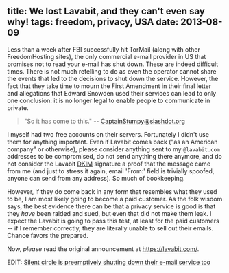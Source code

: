 title: We lost Lavabit, and they can't even say why!
tags: freedom, privacy, USA
date: 2013-08-09
----

Less than a week after FBI successfully hit TorMail (along with other
FreedomHosting sites), the only commercial e-mail provider in US that
promises not to read your e-mail has shut down. These are indeed difficult
times.  There is not much retelling to do as even the operator cannot share
the events that led to the decisions to shut down the service. However, the
fact that they take time to mourn the First Amendment in their final letter
and allegations that Edward Snowden used their services can lead to only one
conclusion: it is no longer legal to enable people to communicate in
private.

> "So it has come to this." -- CaptainStumpy@slashdot.org

I myself had two free accounts on their servers. Fortunately I didn't use
them for anything important. Even if Lavabit comes back ("as an American
company" or otherwise), please consider anything sent to my `@lavabit.com`
addresses to be compromised, do not send anything there anymore, and do not
consider the Lavabit [DKIM] signature a proof that the message came from me
(and just to stress it again, email 'From:' field is trivially spoofed,
anyone can send from any address). So much of bookkeeping.

However, if they do come back in any form that resembles what they used to
be, I am most likely going to become a paid customer. As the folk wisdom
says, the best evidence there can be that a privacy service is good is that
they *have* been raided and sued, but even that did not make them leak. I
expect the Lavabit is going to pass this test, at least for the paid
customers -- if I remember correctly, they are literally unable to sell out
their emails. Chance favors the prepared.

Now, *please* read the original announcement at <https://lavabit.com/>.

EDIT: [Silent circle is preemptively shutting down their e-mail service too](https://silentcircle.wordpress.com/2013/08/09/to-our-customers/)


[DKIM]: https://en.wikipedia.org/wiki/DomainKeys_Identified_Mail
